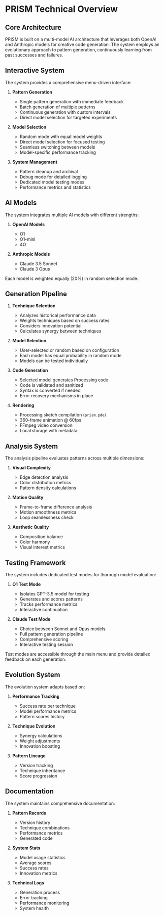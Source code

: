# PRISM Technical Overview

## Core Architecture

PRISM is built on a multi-model AI architecture that leverages both OpenAI and Anthropic models for creative code generation. The system employs an evolutionary approach to pattern generation, continuously learning from past successes and failures.

## Interactive System

The system provides a comprehensive menu-driven interface:

1. **Pattern Generation**
   - Single pattern generation with immediate feedback
   - Batch generation of multiple patterns
   - Continuous generation with custom intervals
   - Direct model selection for targeted experiments

2. **Model Selection**
   - Random mode with equal model weights
   - Direct model selection for focused testing
   - Seamless switching between models
   - Model-specific performance tracking

3. **System Management**
   - Pattern cleanup and archival
   - Debug mode for detailed logging
   - Dedicated model testing modes
   - Performance metrics and statistics

## AI Models

The system integrates multiple AI models with different strengths:

1. **OpenAI Models**
   - O1
   - O1-mini
   - 4O

2. **Anthropic Models**
   - Claude 3.5 Sonnet
   - Claude 3 Opus

Each model is weighted equally (20%) in random selection mode.

## Generation Pipeline

1. **Technique Selection**
   - Analyzes historical performance data
   - Weights techniques based on success rates
   - Considers innovation potential
   - Calculates synergy between techniques

2. **Model Selection**
   - User-selected or random based on configuration
   - Each model has equal probability in random mode
   - Models can be tested individually

3. **Code Generation**
   - Selected model generates Processing code
   - Code is validated and sanitized
   - Syntax is converted if needed
   - Error recovery mechanisms in place

4. **Rendering**
   - Processing sketch compilation (`prism.pde`)
   - 360-frame animation @ 60fps
   - FFmpeg video conversion
   - Local storage with metadata

## Analysis System

The analysis pipeline evaluates patterns across multiple dimensions:

1. **Visual Complexity**
   - Edge detection analysis
   - Color distribution metrics
   - Pattern density calculations

2. **Motion Quality**
   - Frame-to-frame difference analysis
   - Motion smoothness metrics
   - Loop seamlessness check

3. **Aesthetic Quality**
   - Composition balance
   - Color harmony
   - Visual interest metrics

## Testing Framework

The system includes dedicated test modes for thorough model evaluation:

1. **O1 Test Mode**
   - Isolates GPT-3.5 model for testing
   - Generates and scores patterns
   - Tracks performance metrics
   - Interactive continuation

2. **Claude Test Mode**
   - Choice between Sonnet and Opus models
   - Full pattern generation pipeline
   - Comprehensive scoring
   - Interactive testing session

Test modes are accessible through the main menu and provide detailed feedback on each generation.

## Evolution System

The evolution system adapts based on:

1. **Performance Tracking**
   - Success rate per technique
   - Model performance metrics
   - Pattern scores history

2. **Technique Evolution**
   - Synergy calculations
   - Weight adjustments
   - Innovation boosting

3. **Pattern Lineage**
   - Version tracking
   - Technique inheritance
   - Score progression

## Documentation

The system maintains comprehensive documentation:

1. **Pattern Records**
   - Version history
   - Technique combinations
   - Performance metrics
   - Generated code

2. **System Stats**
   - Model usage statistics
   - Average scores
   - Success rates
   - Innovation metrics

3. **Technical Logs**
   - Generation process
   - Error tracking
   - Performance monitoring
   - System health
